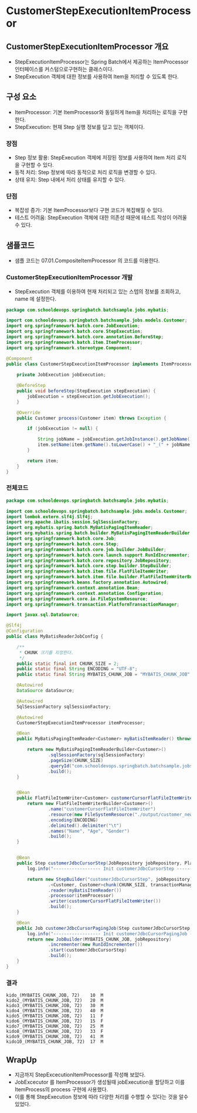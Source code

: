 # CustomerStepExecutionItemProcessor

## CustomerStepExecutionItemProcessor 개요

- StepExecutionItemProcessor는 Spring Batch에서 제공하는 ItemProcessor 인터페이스를 커스텀으로구현하는 클래스이다. 
- StepExecution 객체에 대한 정보를 사용하여 Item을 처리할 수 있도록 한다.

## 구성 요소

- ItemProcessor: 기본 ItemProcessor와 동일하게 Item을 처리하는 로직을 구현한다.
- StepExecution: 현재 Step 실행 정보를 담고 있는 객체이다.
  
### 장점

- Step 정보 활용: StepExecution 객체에 저장된 정보를 사용하여 Item 처리 로직을 구현할 수 있다.
- 동적 처리: Step 정보에 따라 동적으로 처리 로직을 변경할 수 있다.
- 상태 유지: Step 내에서 처리 상태를 유지할 수 있다.
  
### 단점

- 복잡성 증가: 기본 ItemProcessor보다 구현 코드가 복잡해질 수 있다.
- 테스트 어려움: StepExecution 객체에 대한 의존성 때문에 테스트 작성이 어려울 수 있다.

## 샘플코드

- 샘플 코드는 07.01.CompositeItemProcessor 의 코드를 이용한다. 

### CustomerStepExecutionItemProcessor 개발

- StepExecution 객체를 이용하여 현재 처리되고 있는 스텝의 정보를 조회하고, name 에 설정한다. 
  
```java
package com.schooldevops.springbatch.batchsample.jobs.mybatis;

import com.schooldevops.springbatch.batchsample.jobs.models.Customer;
import org.springframework.batch.core.JobExecution;
import org.springframework.batch.core.StepExecution;
import org.springframework.batch.core.annotation.BeforeStep;
import org.springframework.batch.item.ItemProcessor;
import org.springframework.stereotype.Component;

@Component
public class CustomerStepExecutionItemProcessor implements ItemProcessor<Customer, Customer> {
    
    private JobExecution jobExecution;

    @BeforeStep
    public void beforeStep(StepExecution stepExecution) {
        jobExecution = stepExecution.getJobExecution();
    }

    @Override
    public Customer process(Customer item) throws Exception {

        if (jobExecution != null) {

            String jobName = jobExecution.getJobInstance().getJobName();
            item.setName(item.getName().toLowerCase() + "_(" + jobName + ", " + jobExecution.getJobId()+ ")");
        }

        return item;
    }
}

```

### 전체코드 

```java
package com.schooldevops.springbatch.batchsample.jobs.mybatis;

import com.schooldevops.springbatch.batchsample.jobs.models.Customer;
import lombok.extern.slf4j.Slf4j;
import org.apache.ibatis.session.SqlSessionFactory;
import org.mybatis.spring.batch.MyBatisPagingItemReader;
import org.mybatis.spring.batch.builder.MyBatisPagingItemReaderBuilder;
import org.springframework.batch.core.Job;
import org.springframework.batch.core.Step;
import org.springframework.batch.core.job.builder.JobBuilder;
import org.springframework.batch.core.launch.support.RunIdIncrementer;
import org.springframework.batch.core.repository.JobRepository;
import org.springframework.batch.core.step.builder.StepBuilder;
import org.springframework.batch.item.file.FlatFileItemWriter;
import org.springframework.batch.item.file.builder.FlatFileItemWriterBuilder;
import org.springframework.beans.factory.annotation.Autowired;
import org.springframework.context.annotation.Bean;
import org.springframework.context.annotation.Configuration;
import org.springframework.core.io.FileSystemResource;
import org.springframework.transaction.PlatformTransactionManager;

import javax.sql.DataSource;

@Slf4j
@Configuration
public class MyBatisReaderJobConfig {

    /**
     * CHUNK 크기를 지정한다.
     */
    public static final int CHUNK_SIZE = 2;
    public static final String ENCODING = "UTF-8";
    public static final String MYBATIS_CHUNK_JOB = "MYBATIS_CHUNK_JOB";

    @Autowired
    DataSource dataSource;

    @Autowired
    SqlSessionFactory sqlSessionFactory;

    @Autowired
    CustomerStepExecutionItemProcessor itemProcessor;

    @Bean
    public MyBatisPagingItemReader<Customer> myBatisItemReader() throws Exception {

        return new MyBatisPagingItemReaderBuilder<Customer>()
                .sqlSessionFactory(sqlSessionFactory)
                .pageSize(CHUNK_SIZE)
                .queryId("com.schooldevops.springbatch.batchsample.jobs.selectCustomers")
                .build();
    }


    @Bean
    public FlatFileItemWriter<Customer> customerCursorFlatFileItemWriter() {
        return new FlatFileItemWriterBuilder<Customer>()
                .name("customerCursorFlatFileItemWriter")
                .resource(new FileSystemResource("./output/customer_new_v4.csv"))
                .encoding(ENCODING)
                .delimited().delimiter("\t")
                .names("Name", "Age", "Gender")
                .build();
    }


    @Bean
    public Step customerJdbcCursorStep(JobRepository jobRepository, PlatformTransactionManager transactionManager) throws Exception {
        log.info("------------------ Init customerJdbcCursorStep -----------------");

        return new StepBuilder("customerJdbcCursorStep", jobRepository)
                .<Customer, Customer>chunk(CHUNK_SIZE, transactionManager)
                .reader(myBatisItemReader())
                .processor(itemProcessor)
                .writer(customerCursorFlatFileItemWriter())
                .build();
    }

    @Bean
    public Job customerJdbcCursorPagingJob(Step customerJdbcCursorStep, JobRepository jobRepository) {
        log.info("------------------ Init customerJdbcCursorPagingJob -----------------");
        return new JobBuilder(MYBATIS_CHUNK_JOB, jobRepository)
                .incrementer(new RunIdIncrementer())
                .start(customerJdbcCursorStep)
                .build();
    }
}

```

### 결과

```csv
kido_(MYBATIS_CHUNK_JOB, 72)	10	M
kido2_(MYBATIS_CHUNK_JOB, 72)	20	M
kido3_(MYBATIS_CHUNK_JOB, 72)	30	M
kido4_(MYBATIS_CHUNK_JOB, 72)	40	M
kido5_(MYBATIS_CHUNK_JOB, 72)	11	F
kido6_(MYBATIS_CHUNK_JOB, 72)	15	F
kido7_(MYBATIS_CHUNK_JOB, 72)	25	M
kido8_(MYBATIS_CHUNK_JOB, 72)	33	F
kido9_(MYBATIS_CHUNK_JOB, 72)	41	M
kido10_(MYBATIS_CHUNK_JOB, 72)	17	M

```

## WrapUp

- 지금까지 StepExcecutionItemProcessor를 작성해 보았다. 
- JobExcecutor 를 ItemProcessor가 생성될때 jobExecution을 할당하고 이를 ItemProcess의 process 구현에 사용했다. 
- 이를 통해 StepExecution 정보에 따라 다양한 처리를 수행할 수 있다는 것을 알수 있었다. 
